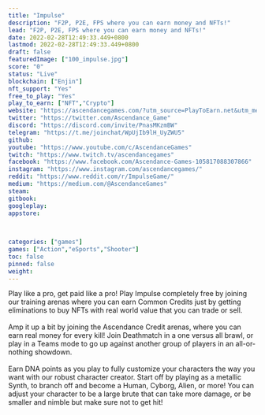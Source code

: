```yaml
---
title: "Impulse"
description: "F2P, P2E, FPS where you can earn money and NFTs!"
lead: "F2P, P2E, FPS where you can earn money and NFTs!"
date: 2022-02-28T12:49:33.449+0800
lastmod: 2022-02-28T12:49:33.449+0800
draft: false
featuredImage: ["100_impulse.jpg"]
score: "0"
status: "Live"
blockchain: ["Enjin"]
nft_support: "Yes"
free_to_play: "Yes"
play_to_earn: ["NFT","Crypto"]
website: "https://ascendancegames.com/?utm_source=PlayToEarn.net&utm_medium=organic&utm_campaign=gamepage"
twitter: "https://twitter.com/Ascendance_Game"
discord: "https://discord.com/invite/PnasMKzmBW"
telegram: "https://t.me/joinchat/WpUjIb9lH_UyZWU5"
github: 
youtube: "https://www.youtube.com/c/AscendanceGames"
twitch: "https://www.twitch.tv/ascendancegames"
facebook: "https://www.facebook.com/Ascendance-Games-105817088307866"
instagram: "https://www.instagram.com/ascendancegames/"
reddit: "https://www.reddit.com/r/ImpulseGame/"
medium: "https://medium.com/@AscendanceGames"
steam: 
gitbook: 
googleplay: 
appstore: 

  
    
categories: ["games"]
games: ["Action","eSports","Shooter"]
toc: false
pinned: false
weight: 
---
```

Play like a pro, get paid like a pro! Play Impulse completely free by joining our training arenas where you can earn Common Credits just by getting eliminations to buy NFTs with real world value that you can trade or sell.<br> <br> Amp it up a bit by joining the Ascendance Credit arenas, where you can earn real money for every kill! Join Deathmatch in a one versus all brawl, or play in a Teams mode to go up against another group of players in an all-or-nothing showdown.<br> <br> Earn DNA points as you play to fully customize your characters the way you want with our robust character creator. Start off by playing as a metallic Synth, to branch off and become a Human, Cyborg, Alien, or more! You can adjust your character to be a large brute that can take more damage, or be smaller and nimble but make sure not to get hit!